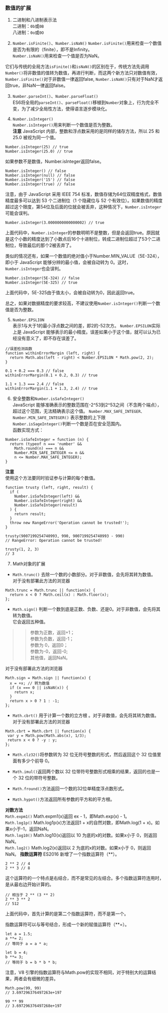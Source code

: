 ### 数值的扩展

1. 二进制和八进制表示法  
二进制：`0b`或`0B`  
八进制：`0o`或`0O`  

2. `Number.isFinite()`、`Number.isNaN()`
`Number.isFinite()`用来检查一个数值是否为有限的（finite），即不是Infinity。  
`Number.isNaN()`用来检查一个值是否为NaN。  

它们与传统的全局方法`isFinite()`和`isNaN()`的区别在于，传统方法先调用`Number()`将非数值的值转为数值，再进行判断，而这两个新方法只对数值有效，`Number.isFinite()`对于非数值一律返回false, `Number.isNaN()`只有对于NaN才返回true，非NaN一律返回false。  

3. `Number.parseInt()`、`Number.parseFloat()`  
ES6将全局的`parseInt()`、`parseFloat()`移植到`Number`对象上，行为完全不变，为了减少全局性方法，使得语言逐步模块化。

4. `Number.isInteger()`  
`Number.isInteger()`用来判断一个数值是否为整数。  
**注意**
JavaScript 内部，整数和浮点数采用的是同样的储存方法，所以 25 和 25.0 被视为同一个值。 
 
```
Number.isInteger(25) // true
Number.isInteger(25.0) // true
```
如果参数不是数值，Number.isInteger返回false。
```
Number.isInteger() // false
Number.isInteger(null) // false
Number.isInteger('15') // false
Number.isInteger(true) // false
```
注意，由于 JavaScript 采用 IEEE 754 标准，数值存储为64位双精度格式，数值精度最多可以达到 53 个二进制位（1 个隐藏位与 52 个有效位）。如果数值的精度超过这个限度，第54位及后面的位就会被丢弃，这种情况下，```Number.isInteger```可能会误判。
```
Number.isInteger(3.0000000000000002) // true
```
上面代码中，```Number.isInteger```的参数明明不是整数，但是会返回true。原因就是这个小数的精度达到了小数点后16个十进制位，转成二进制位超过了53个二进制位，导致最后的那个2被丢弃了。

类似的情况还有，如果一个数值的绝对值小于Number.MIN_VALUE（5E-324），即小于 JavaScript 能够分辨的最小值，会被自动转为 0。这时，```Number.isInteger```也会误判。
```
Number.isInteger(5E-324) // false
Number.isInteger(5E-325) // true
```
上面代码中，5E-325由于值太小，会被自动转为0，因此返回true。

总之，如果对数据精度的要求较高，不建议使用```Number.isInteger()```判断一个数值是否为整数。

5. ```Number.EPSLION```  
表示1与大于1的最小浮点数之间的差，即2的-52次方。
```Number.EPSILON```实际上是 JavaScript 能够表示的最小精度。误差如果小于这个值，就可以认为已经没有意义了，即不存在误差了。
```
//误差检测函数
function withinErrorMargin (left, right) {
  return Math.abs(left - right) < Number.EPSILON * Math.pow(2, 2);
}

0.1 + 0.2 === 0.3 // false
withinErrorMargin(0.1 + 0.2, 0.3) // true

1.1 + 1.3 === 2.4 // false
withinErrorMargin(1.1 + 1.3, 2.4) // true
```

6. 安全整数和```Number.isSafeInteger()```  
JavaScript 能够准确表示的整数范围在-2^53到2^53之间（不含两个端点），超过这个范围，无法精确表示这个值。
```Number.MAX_SAFE_INTEGER、Number.MIN_SAFE_INTEGER()```
表示整数的上下限  
```Number.isSageInteger()```判断一个数是否在安全范围内。  
函数实现方式：
```
Number.isSafeInteger = function (n) {
  return (typeof n === 'number' &&
    Math.round(n) === n &&
    Number.MIN_SAFE_INTEGER <= n &&
    n <= Number.MAX_SAFE_INTEGER);
}
```
**注意**  
使用这个方法要同时验证参与计算的每个数值。
```
function trusty (left, right, result) {
  if (
    Number.isSafeInteger(left) &&
    Number.isSafeInteger(right) &&
    Number.isSafeInteger(result)
  ) {
    return result;
  }
  throw new RangeError('Operation cannot be trusted!');
}

trusty(9007199254740993, 990, 9007199254740993 - 990)
// RangeError: Operation cannot be trusted!

trusty(1, 2, 3)
// 3
```

7. Math对象的扩展  
* ```Math.trunc()```  去除一个数的小数部分。对于非数值，会先将其转为数值。  
对于没有部署此方法的浏览器  
```
Math.trunc = Math.trunc || function(x) {
  return x < 0 ? Math.ceil(x) : Math.floor(x);
};
```

* ```Math.sign()``` 判断一个数到底是正数、负数、还是0。对于非数值，会先将其转为数值。  
它会返回五种值。

>>参数为正数，返回+1；  
>>参数为负数，返回-1；  
>>参数为 0，返回0；  
>>参数为-0，返回-0;  
>>其他值，返回NaN。

对于没有部署此方法的浏览器  
```
Math.sign = Math.sign || function(x) {
  x = +x; // 转为数值
  if (x === 0 || isNaN(x)) {
    return x;
  }
  return x > 0 ? 1 : -1;
};
```  
* ```Math.cbrt()``` 用于计算一个数的立方根 。对于非数值，会先将其转为数值。    
 对于没有部署此方法的浏览器   
 ```
 Math.cbrt = Math.cbrt || function(x) {
  var y = Math.pow(Math.abs(x), 1/3);
  return x < 0 ? -y : y;
};
```
* ```Math.clz32()```将参数转为 32 位无符号整数的形式，然后返回这个 32 位值里面有多少个前导 0。  

* ```Math.imul()```返回两个数以 32 位带符号整数形式相乘的结果，返回的也是一个 32 位的带符号整数。  

* ```Math.fround()```方法返回一个数的32位单精度浮点数形式。

* ```Math.hypot()```方法返回所有参数的平方和的平方根。

**对数方法**   
```Math.expm1()``` Math.expm1(x)返回 ex - 1，即Math.exp(x) - 1。  
```Math.log1p()``` Math.log1p(x)方法返回1 + x的自然对数，即Math.log(1 + x)。如果x小于-1，返回NaN。  
```Math.log10()``` Math.log10(x)返回以 10 为底的x的对数。如果x小于 0，则返回 NaN。  
```Math.log2()``` Math.log2(x)返回以 2 为底的x的对数。如果x小于 0，则返回 NaN。
**指数运算符**
ES2016 新增了一个指数运算符（**）。
```
2 ** 2 // 4
2 ** 3 // 8
```
这个运算符的一个特点是右结合，而不是常见的左结合。多个指数运算符连用时，是从最右边开始计算的。
```
// 相当于 2 ** (3 ** 2)
2 ** 3 ** 2
// 512
```
上面代码中，首先计算的是第二个指数运算符，而不是第一个。

指数运算符可以与等号结合，形成一个新的赋值运算符（**=）。
```
let a = 1.5;
a **= 2;
// 等同于 a = a * a;
```
```
let b = 4;
b **= 3;
// 等同于 b = b * b * b;
```
注意，V8 引擎的指数运算符与Math.pow的实现不相同，对于特别大的运算结果，两者会有细微的差异。
```
Math.pow(99, 99)
// 3.697296376497263e+197

99 ** 99
// 3.697296376497268e+197
```


